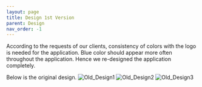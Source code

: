 ```yaml
---
layout: page
title: Design 1st Version
parent: Design
nav_order: -1
---
```

According to the requests of our clients, consistency of colors with the logo is needed for the application. Blue color should appear more often throughout the application. Hence we re-designed the application completely.

Below is the original design.
![Old_Design1](../img/old_design1.jpg)
![Old_Design2](../img/old_design2.jpg)
![Old_Design3](../img/old_design3.jpg)